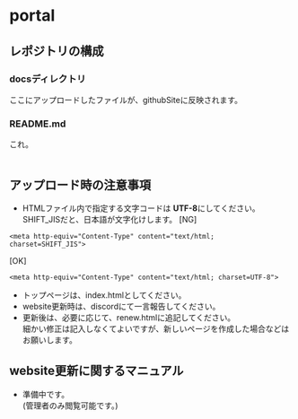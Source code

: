# portal
## レポジトリの構成
### docsディレクトリ
ここにアップロードしたファイルが、githubSiteに反映されます。
### README.md
これ。
<br><br>
## アップロード時の注意事項
- HTMLファイル内で指定する文字コードは **UTF-8**にしてください。  
SHIFT_JISだと、日本語が文字化けします。
[NG]
```
<meta http-equiv="Content-Type" content="text/html; charset=SHIFT_JIS">
```
[OK]
```
<meta http-equiv="Content-Type" content="text/html; charset=UTF-8">
```
- トップページは、index.htmlとしてください。
- website更新時は、discordにて一言報告してください。
- 更新後は、必要に応じて、renew.htmlに追記してください。  
細かい修正は記入しなくてよいですが、新しいページを作成した場合などはお願いします。

## website更新に関するマニュアル
- 準備中です。
<br>(管理者のみ閲覧可能です。)
